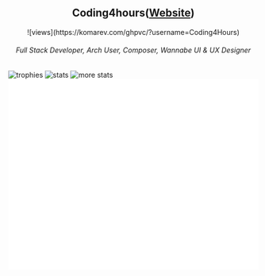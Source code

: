 <div align="center">
  <h2>Coding4hours(<a href="https://coding4hours.is-a.dev">Website</a>)</h2>
  ![views](https://komarev.com/ghpvc/?username=Coding4Hours)

  <h6>Full Stack Developer, Arch User, Composer, Wannabe UI & UX Designer</h6>
</div>


![trophies](https://github-readme-stats.vercel.app/api?username=coding4hours&theme=rose_pine&hide_border=true&include_all_commits=true&count_private=true&card_width=423)
![stats](https://nirzak-streak-stats.vercel.app/?user=coding4hours&theme=rose_pine&hide_border=true&card_width=419)
![more stats](https://github-readme-streak-stats.herokuapp.com/?user=Coding4hours&theme=rose_pine&hide_border=true)
![metrics](/github-metrics.svg)
